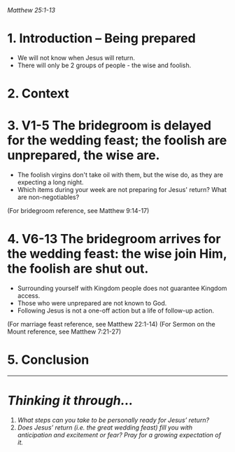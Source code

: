 *Matthew 25:1-13*


# 1. Introduction – Being prepared
- We will not know when Jesus will return.
- There will only be 2 groups of people - the wise and foolish.

# 2. Context


# 3. V1-5 The bridegroom is delayed for the wedding feast; the foolish are unprepared, the wise are.
- The foolish virgins don't take oil with them, but the wise do, as they are expecting a long night.
- Which items during your week are not preparing for Jesus' return? What are non-negotiables?

(For bridegroom reference, see Matthew 9:14-17)


# 4. V6-13 The bridegroom arrives for the wedding feast: the wise join Him, the foolish are shut out.

- Surrounding yourself with Kingdom people does not guarantee Kingdom access. 
- Those who were unprepared are not known to God.
- Following Jesus is not a one-off action but a life of follow-up action.

(For marriage feast reference, see Matthew 22:1-14)
(For Sermon on the Mount reference, see Matthew 7:21-27)


# 5. Conclusion


----
# *Thinking it through...*
1. *What steps can you take to be personally ready for Jesus’ return?*
2. *Does Jesus’ return (i.e. the great wedding feast) fill you with anticipation and excitement or fear? Pray for a growing expectation of it.*